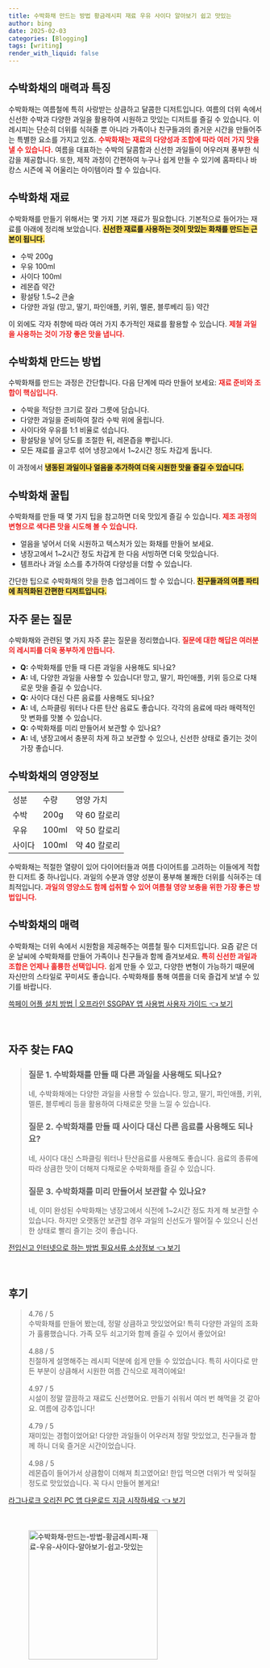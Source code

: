 ```yaml
---
title: 수박화채 만드는 방법 황금레시피 재료 우유 사이다 알아보기 쉽고 맛있는
author: bing
date: 2025-02-03
categories: [Blogging]
tags: [writing]
render_with_liquid: false
---
```



<h2 id='수박화채_소개'>수박화채의 매력과 특징</h2>

<p>수박화채는 여름철에 특히 사랑받는 상큼하고 달콤한 디저트입니다. 여름의 더위 속에서 신선한 수박과 다양한 과일을 활용하여 시원하고 맛있는 디저트를 즐길 수 있습니다. 이 레시피는 단순히 더위를 식혀줄 뿐 아니라 가족이나 친구들과의 즐거운 시간을 만들어주는 특별한 요소를 가지고 있죠. <b><span style="color: #ee2323;">수박화채는 재료의 다양성과 조합에 따라 여러 가지 맛을 낼 수 있습니다.</span></b> 여름을 대표하는 수박의 달콤함과 신선한 과일들이 어우러져 풍부한 식감을 제공합니다. 또한, 제작 과정이 간편하여 누구나 쉽게 만들 수 있기에 홈파티나 바캉스 시즌에 꼭 어울리는 아이템이라 할 수 있습니다.</p>

<h2 id='수박화채_재료'>수박화채 재료</h2>

<p>수박화채를 만들기 위해서는 몇 가지 기본 재료가 필요합니다. 기본적으로 들어가는 재료를 아래에 정리해 보았습니다. <b><span style="background-color: #ffe066;"> 신선한 재료를 사용하는 것이 맛있는 화채를 만드는 근본이 됩니다.</span></b></p>

<ul>
    <li>수박 200g</li>
    <li>우유 100ml</li>
    <li>사이다 100ml</li>
    <li>레몬즙 약간</li>
    <li>황설탕 1.5~2 큰술</li>
    <li>다양한 과일 (망고, 딸기, 파인애플, 키위, 멜론, 블루베리 등) 약간</li>
</ul>

<p>이 외에도 각자 취향에 따라 여러 가지 추가적인 재료를 활용할 수 있습니다. <b><span style="color: #ee2323;">제철 과일을 사용하는 것이 가장 좋은 맛을 냅니다.</span></b></p>

<h2 id='수박화채_만드는_방법'>수박화채 만드는 방법</h2>

<p>수박화채를 만드는 과정은 간단합니다. 다음 단계에 따라 만들어 보세요: <b><span style="color: #ee2323;">재료 준비와 조합이 핵심입니다.</span></b></p>

<ul>
    <li>수박을 적당한 크기로 잘라 그릇에 담습니다.</li>
    <li>다양한 과일을 준비하여 잘라 수박 위에 올립니다.</li>
    <li>사이다와 우유를 1:1 비율로 섞습니다.</li>
    <li>황설탕을 넣어 당도를 조절한 뒤, 레몬즙을 뿌립니다.</li>
    <li>모든 재료를 골고루 섞어 냉장고에서 1~2시간 정도 차갑게 둡니다.</li>
</ul>

<p>이 과정에서 <b><span style="background-color: #ffe066;">냉동된 과일이나 얼음을 추가하여 더욱 시원한 맛을 즐길 수 있습니다.</span></b></p>

<h2 id='수박화채_꿀팁'>수박화채 꿀팁</h2>

<p>수박화채를 만들 때 몇 가지 팁을 참고하면 더욱 맛있게 즐길 수 있습니다. <b><span style="color: #ee2323;">제조 과정의 변형으로 색다른 맛을 시도해 볼 수 있습니다.</span></b></p>

<ul>
    <li>얼음을 넣어서 더욱 시원하고 텍스처가 있는 화채를 만들어 보세요.</li>
    <li>냉장고에서 1~2시간 정도 차갑게 한 다음 서빙하면 더욱 맛있습니다.</li>
    <li>템프라나 과일 소스를 추가하여 다양성을 더할 수 있습니다.</li>
</ul>

<p>간단한 팁으로 수박화채의 맛을 한층 업그레이드 할 수 있습니다. <b><span style="background-color: #ffe066;">친구들과의 여름 파티에 최적화된 간편한 디저트입니다.</span></b></p>

<h2 id='자주_묻는_질문'>자주 묻는 질문</h2>

<p>수박화채와 관련된 몇 가지 자주 묻는 질문을 정리했습니다. <b><span style="color: #ee2323;">질문에 대한 해답은 여러분의 레시피를 더욱 풍부하게 만듭니다.</span></b></p>

<ul>
    <li><b>Q:</b> 수박화채를 만들 때 다른 과일을 사용해도 되나요?</li>
    <li><b>A:</b> 네, 다양한 과일을 사용할 수 있습니다! 망고, 딸기, 파인애플, 키위 등으로 다채로운 맛을 즐길 수 있습니다.</li>
    <li><b>Q:</b> 사이다 대신 다른 음료를 사용해도 되나요?</li>
    <li><b>A:</b> 네, 스파클링 워터나 다른 탄산 음료도 좋습니다. 각각의 음료에 따라 매력적인 맛 변화를 맛볼 수 있습니다.</li>
    <li><b>Q:</b> 수박화채를 미리 만들어서 보관할 수 있나요?</li>
    <li><b>A:</b> 네, 냉장고에서 충분히 차게 하고 보관할 수 있으나, 신선한 상태로 즐기는 것이 가장 좋습니다.</li>
</ul>

<h2 id='수박화채_영양정보'>수박화채의 영양정보</h2>

<table>
    <tr>
        <td>성분</td>
        <td>수량</td>
        <td>영양 가치</td>
    </tr>
    <tr>
        <td>수박</td>
        <td>200g</td>
        <td>약 60 칼로리</td>
    </tr>
    <tr>
        <td>우유</td>
        <td>100ml</td>
        <td>약 50 칼로리</td>
    </tr>
    <tr>
        <td>사이다</td>
        <td>100ml</td>
        <td>약 40 칼로리</td>
    </tr>
</table>

<p>수박화채는 적절한 열량이 있어 다이어터들과 여름 다이어트를 고려하는 이들에게 적합한 디저트 중 하나입니다. 과일의 수분과 영양 성분이 풍부해 불쾌한 더위를 식혀주는 데 최적입니다. <b><span style="color: #ee2323;">과일의 영양소도 함께 섭취할 수 있어 여름철 영양 보충을 위한 가장 좋은 방법입니다.</span></b></p>

<h2 id='수박화채_마무리'>수박화채의 매력</h2>

<p>수박화채는 더위 속에서 시원함을 제공해주는 여름철 필수 디저트입니다. 요즘 같은 더운 날씨에 수박화채를 만들어 가족이나 친구들과 함께 즐겨보세요. <b><span style="color: #ee2323;">특히 신선한 과일과 조합은 언제나 훌륭한 선택입니다.</span></b> 쉽게 만들 수 있고, 다양한 변형이 가능하기 때문에 자신만의 스타일로 꾸미셔도 좋습니다. 수박화채를 통해 여름을 더욱 즐겁게 보낼 수 있기를 바랍니다.</p>


<p><a class="click-button" title="쓱페이 어플 설치 방법 | 오프라인 SSGPAY 앱 사용법 사용자 가이드" href="https://yellowplanner.github.io/posts/%EC%93%B1%ED%8E%98%EC%9D%B4-%EC%96%B4%ED%94%8C-%EC%84%A4%EC%B9%98-%EB%B0%A9%EB%B2%95-%EC%98%A4%ED%94%84%EB%9D%BC%EC%9D%B8-SSGPAY-%EC%95%B1-%EC%82%AC%EC%9A%A9%EB%B2%95-%EC%82%AC%EC%9A%A9%EC%9E%90-%EA%B0%80%EC%9D%B4%EB%93%9C/" rel="dofollow">쓱페이 어플 설치 방법 | 오프라인 SSGPAY 앱 사용법 사용자 가이드 👈 보기</a></p><br>
<h2 id='자주_찾는_FAQ'>자주 찾는 FAQ</h2>
<div itemscope="" itemtype="https://schema.org/FAQPage"> 
<blockquote> 
<div itemscope="" itemprop="mainEntity" itemtype="https://schema.org/Question"> 
<h3 itemprop="name">질문 1. 수박화채를 만들 때 다른 과일을 사용해도 되나요?</h3> 
<div itemscope="" itemprop="acceptedAnswer" itemtype="https://schema.org/Answer"> 
<span itemprop="text"> 
<p>네, 수박화채에는 다양한 과일을 사용할 수 있습니다. 망고, 딸기, 파인애플, 키위, 멜론, 블루베리 등을 활용하여 다채로운 맛을 느낄 수 있습니다.</p> 
</span> 
</div> 
</div> 
<div itemscope="" itemprop="mainEntity" itemtype="https://schema.org/Question"> 
<h3 itemprop="name">질문 2. 수박화채를 만들 때 사이다 대신 다른 음료를 사용해도 되나요?</h3> 
<div itemscope="" itemprop="acceptedAnswer" itemtype="https://schema.org/Answer"> 
<span itemprop="text"> 
<p>네, 사이다 대신 스파클링 워터나 탄산음료를 사용해도 좋습니다. 음료의 종류에 따라 상큼한 맛이 더해져 다채로운 수박화채를 즐길 수 있습니다.</p> 
</span> 
</div> 
</div> 
<div itemscope="" itemprop="mainEntity" itemtype="https://schema.org/Question"> 
<h3 itemprop="name">질문 3. 수박화채를 미리 만들어서 보관할 수 있나요?</h3> 
<div itemscope="" itemprop="acceptedAnswer" itemtype="https://schema.org/Answer"> 
<span itemprop="text"> 
<p>네, 이미 완성된 수박화채는 냉장고에서 식전에 1~2시간 정도 차게 해 보관할 수 있습니다. 하지만 오랫동안 보관할 경우 과일의 신선도가 떨어질 수 있으니 신선한 상태로 빨리 즐기는 것이 좋습니다.</p> 
</span> 
</div> 
</div> 
</blockquote> 
</div>
<p><a class="click-button" title="전입신고 인터넷으로 하는 방법 필요서류 소상정보" href="https://yellowplanner.github.io/posts/%EC%A0%84%EC%9E%85%EC%8B%A0%EA%B3%A0-%EC%9D%B8%ED%84%B0%EB%84%B7%EC%9C%BC%EB%A1%9C-%ED%95%98%EB%8A%94-%EB%B0%A9%EB%B2%95-%ED%95%84%EC%9A%94%EC%84%9C%EB%A5%98-%EC%86%8C%EC%83%81%EC%A0%95%EB%B3%B4/" rel="dofollow">전입신고 인터넷으로 하는 방법 필요서류 소상정보 👈 보기</a></p><br>
<h2 id='후기'>후기</h2>
<div itemscope itemtype="https://schema.org/Product">
  <blockquote>
  <div itemprop="review" itemscope itemtype="https://schema.org/Review">
      <div itemprop="reviewRating" itemscope itemtype="https://schema.org/Rating"> <span itemprop="ratingValue">4.76</span> / <span itemprop="bestRating">5</span> </div>
      <span itemprop="reviewBody">수박화채를 만들어 봤는데, 정말 상큼하고 맛있었어요! 특히 다양한 과일의 조화가 훌륭했습니다. 가족 모두 쇠고기와 함께 즐길 수 있어서 좋았어요!</span>
  </div>
  <br>
  <div itemprop="review" itemscope itemtype="https://schema.org/Review">
      <div itemprop="reviewRating" itemscope itemtype="https://schema.org/Rating"> <span itemprop="ratingValue">4.88</span> / <span itemprop="bestRating">5</span> </div>
      <span itemprop="reviewBody">친절하게 설명해주는 레시피 덕분에 쉽게 만들 수 있었습니다. 특히 사이다로 만든 부분이 상큼해서 시원한 여름 간식으로 제격이에요!</span>
  </div>
  <br>
  <div itemprop="review" itemscope itemtype="https://schema.org/Review">
      <div itemprop="reviewRating" itemscope itemtype="https://schema.org/Rating"> <span itemprop="ratingValue">4.97</span> / <span itemprop="bestRating">5</span> </div>
      <span itemprop="reviewBody">시설이 정말 깔끔하고 재료도 신선했어요. 만들기 쉬워서 여러 번 해먹을 것 같아요. 여름에 강추입니다!</span>
  </div>
  <br>
  <div itemprop="review" itemscope itemtype="https://schema.org/Review">
      <div itemprop="reviewRating" itemscope itemtype="https://schema.org/Rating"> <span itemprop="ratingValue">4.79</span> / <span itemprop="bestRating">5</span> </div>
      <span itemprop="reviewBody">재미있는 경험이었어요! 다양한 과일들이 어우러져 정말 맛있었고, 친구들과 함께 하니 더욱 즐거운 시간이었습니다.</span>
  </div>
  <br>
  <div itemprop="review" itemscope itemtype="https://schema.org/Review">
      <div itemprop="reviewRating" itemscope itemtype="https://schema.org/Rating"> <span itemprop="ratingValue">4.98</span> / <span itemprop="bestRating">5</span> </div>
      <span itemprop="reviewBody">레몬즙이 들어가서 상큼함이 더해져 최고였어요! 한입 먹으면 더위가 싹 잊혀질 정도로 맛있었습니다. 꼭 다시 만들어 볼게요!</span>
  </div>
  </blockquote>
</div>
<p><a class="click-button" title="라그나로크 오리진 PC 앱 다운로드 지금 시작하세요" href="https://yellowplanner.github.io/posts/%EB%9D%BC%EA%B7%B8%EB%82%98%EB%A1%9C%ED%81%AC-%EC%98%A4%EB%A6%AC%EC%A7%84-PC-%EC%95%B1-%EB%8B%A4%EC%9A%B4%EB%A1%9C%EB%93%9C-%EC%A7%80%EA%B8%88-%EC%8B%9C%EC%9E%91%ED%95%98%EC%84%B8%EC%9A%94/" rel="dofollow">라그나로크 오리진 PC 앱 다운로드 지금 시작하세요 👈 보기</a></p><br>
<figure class="image"><img src="https://yellowplanner.github.io/assets/img/thumbnail/수박화채-만드는-방법-황금레시피-재료-우유-사이다-알아보기-쉽고-맛있는.webp" alt="수박화채-만드는-방법-황금레시피-재료-우유-사이다-알아보기-쉽고-맛있는" width="256" height="256"></figure>